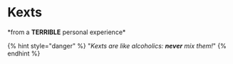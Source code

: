 # Kexts

\*from a **TERRIBLE** personal experience\*

{% hint style="danger" %}
"_Kexts are like alcoholics: **never** mix them!_"
{% endhint %}



